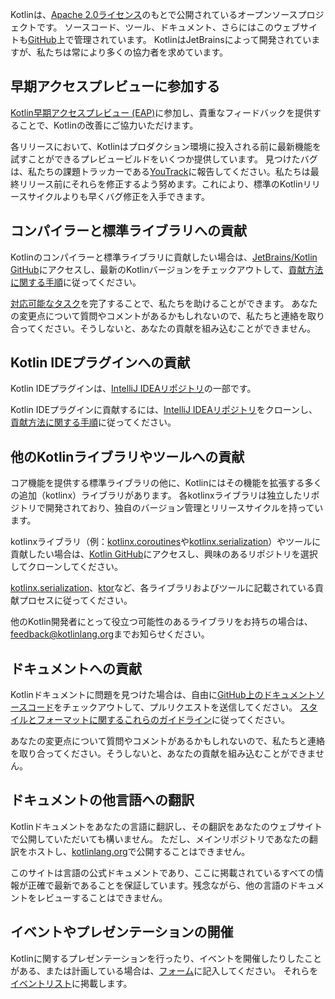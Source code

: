 [//]: # (title: 貢献)

Kotlinは、[Apache 2.0ライセンス](https://github.com/JetBrains/kotlin/blob/master/license/LICENSE.txt)のもとで公開されているオープンソースプロジェクトです。
ソースコード、ツール、ドキュメント、さらにはこのウェブサイトも[GitHub](https://github.com/jetbrains/kotlin)上で管理されています。
KotlinはJetBrainsによって開発されていますが、私たちは常により多くの協力者を求めています。

## 早期アクセスプレビューに参加する

[Kotlin早期アクセスプレビュー (EAP)](eap.md)に参加し、貴重なフィードバックを提供することで、Kotlinの改善にご協力いただけます。

各リリースにおいて、Kotlinはプロダクション環境に投入される前に最新機能を試すことができるプレビュービルドをいくつか提供しています。
見つけたバグは、私たちの課題トラッカーである[YouTrack](https://kotl.in/issue)に報告してください。私たちは最終リリース前にそれらを修正するよう努めます。これにより、標準のKotlinリリースサイクルよりも早くバグ修正を入手できます。

## コンパイラーと標準ライブラリへの貢献

Kotlinのコンパイラーと標準ライブラリに貢献したい場合は、[JetBrains/Kotlin GitHub](https://github.com/jetbrains/kotlin)にアクセスし、最新のKotlinバージョンをチェックアウトして、[貢献方法に関する手順](https://github.com/JetBrains/kotlin/blob/master/docs/contributing.md)に従ってください。

[対応可能なタスク](https://youtrack.jetbrains.com/issues/KT?q=tag:%20%7BUp%20For%20Grabs%7D%20and%20State:%20Open)を完了することで、私たちを助けることができます。
あなたの変更点について質問やコメントがあるかもしれないので、私たちと連絡を取り合ってください。そうしないと、あなたの貢献を組み込むことができません。

## Kotlin IDEプラグインへの貢献

Kotlin IDEプラグインは、[IntelliJ IDEAリポジトリ](https://github.com/JetBrains/intellij-community/tree/master/plugins/kotlin)の一部です。

Kotlin IDEプラグインに貢献するには、[IntelliJ IDEAリポジトリ](https://github.com/JetBrains/intellij-community/)をクローンし、[貢献方法に関する手順](https://github.com/JetBrains/intellij-community/blob/master/plugins/kotlin/CONTRIBUTING.md)に従ってください。

## 他のKotlinライブラリやツールへの貢献

コア機能を提供する標準ライブラリの他に、Kotlinにはその機能を拡張する多くの追加（kotlinx）ライブラリがあります。
各kotlinxライブラリは独立したリポジトリで開発されており、独自のバージョン管理とリリースサイクルを持っています。

kotlinxライブラリ（例：[kotlinx.coroutines](https://github.com/Kotlin/kotlinx.coroutines)や[kotlinx.serialization](https://github.com/Kotlin/kotlinx.serialization)）やツールに貢献したい場合は、[Kotlin GitHub](https://github.com/Kotlin)にアクセスし、興味のあるリポジトリを選択してクローンしてください。

[kotlinx.serialization](https://github.com/Kotlin/kotlinx.serialization/blob/master/CONTRIBUTING.md)、[ktor](https://github.com/ktorio/ktor/blob/master/CONTRIBUTING.md)など、各ライブラリおよびツールに記載されている貢献プロセスに従ってください。

他のKotlin開発者にとって役立つ可能性のあるライブラリをお持ちの場合は、<feedback@kotlinlang.org>までお知らせください。

## ドキュメントへの貢献

Kotlinドキュメントに問題を見つけた場合は、自由に[GitHub上のドキュメントソースコード](https://github.com/JetBrains/kotlin-web-site/tree/master/docs/topics)をチェックアウトして、プルリクエストを送信してください。
[スタイルとフォーマットに関するこれらのガイドライン](https://docs.google.com/document/d/1mUuxK4xwzs3jtDGoJ5_zwYLaSEl13g_SuhODdFuh2Dc/edit?usp=sharing)に従ってください。

あなたの変更点について質問やコメントがあるかもしれないので、私たちと連絡を取り合ってください。そうしないと、あなたの貢献を組み込むことができません。

## ドキュメントの他言語への翻訳

Kotlinドキュメントをあなたの言語に翻訳し、その翻訳をあなたのウェブサイトで公開していただいても構いません。
ただし、メインリポジトリであなたの翻訳をホストし、[kotlinlang.org](https://kotlinlang.org/)で公開することはできません。

このサイトは言語の公式ドキュメントであり、ここに掲載されているすべての情報が正確で最新であることを保証しています。残念ながら、他の言語のドキュメントをレビューすることはできません。

## イベントやプレゼンテーションの開催

Kotlinに関するプレゼンテーションを行ったり、イベントを開催したりしたことがある、または計画している場合は、[フォーム](https://surveys.jetbrains.com/s3/Submit-a-Kotlin-Talk)に記入してください。
それらを[イベントリスト](https://kotlinlang.org/docs/events.html)に掲載します。